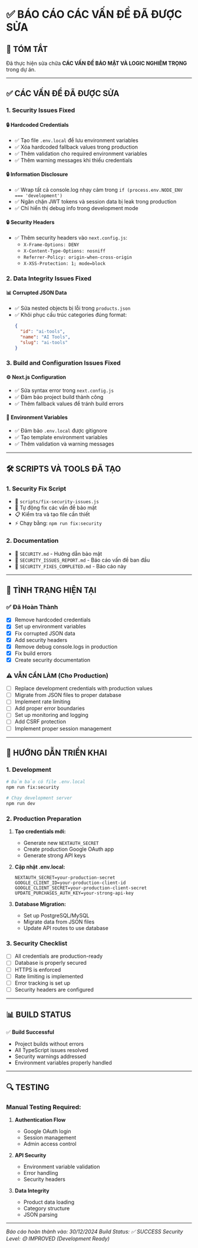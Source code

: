 # ✅ BÁO CÁO CÁC VẤN ĐỀ ĐÃ ĐƯỢC SỬA

## 📌 TÓM TẮT
Đã thực hiện sửa chữa **CÁC VẤN ĐỀ BẢO MẬT VÀ LOGIC NGHIÊM TRỌNG** trong dự án.

---

## ✅ CÁC VẤN ĐỀ ĐÃ ĐƯỢC SỬA

### 1. **Security Issues Fixed**

#### 🔒 **Hardcoded Credentials**
- ✅ Tạo file `.env.local` để lưu environment variables
- ✅ Xóa hardcoded fallback values trong production
- ✅ Thêm validation cho required environment variables
- ✅ Thêm warning messages khi thiếu credentials

#### 🔒 **Information Disclosure**
- ✅ Wrap tất cả console.log nhạy cảm trong `if (process.env.NODE_ENV === 'development')`
- ✅ Ngăn chặn JWT tokens và session data bị leak trong production
- ✅ Chỉ hiển thị debug info trong development mode

#### 🔒 **Security Headers**
- ✅ Thêm security headers vào `next.config.js`:
  - `X-Frame-Options: DENY`
  - `X-Content-Type-Options: nosniff`
  - `Referrer-Policy: origin-when-cross-origin`
  - `X-XSS-Protection: 1; mode=block`

### 2. **Data Integrity Issues Fixed**

#### 📊 **Corrupted JSON Data**
- ✅ Sửa nested objects bị lỗi trong `products.json`
- ✅ Khôi phục cấu trúc categories đúng format:
  ```json
  {
    "id": "ai-tools",
    "name": "AI Tools",
    "slug": "ai-tools"
  }
  ```

### 3. **Build and Configuration Issues Fixed**

#### ⚙️ **Next.js Configuration**
- ✅ Sửa syntax error trong `next.config.js`
- ✅ Đảm bảo project build thành công
- ✅ Thêm fallback values để tránh build errors

#### 📝 **Environment Variables**
- ✅ Đảm bảo `.env.local` được gitignore
- ✅ Tạo template environment variables
- ✅ Thêm validation và warning messages

---

## 🛠️ SCRIPTS VÀ TOOLS ĐÃ TẠO

### 1. **Security Fix Script**
- 📁 `scripts/fix-security-issues.js`
- 🎯 Tự động fix các vấn đề bảo mật
- 📋 Kiểm tra và tạo file cần thiết
- ⚡ Chạy bằng: `npm run fix:security`

### 2. **Documentation**
- 📄 `SECURITY.md` - Hướng dẫn bảo mật
- 📄 `SECURITY_ISSUES_REPORT.md` - Báo cáo vấn đề ban đầu
- 📄 `SECURITY_FIXES_COMPLETED.md` - Báo cáo này

---

## 🎯 TÌNH TRẠNG HIỆN TẠI

### ✅ **Đã Hoàn Thành**
- [x] Remove hardcoded credentials
- [x] Set up environment variables
- [x] Fix corrupted JSON data
- [x] Add security headers
- [x] Remove debug console.logs in production
- [x] Fix build errors
- [x] Create security documentation

### ⚠️ **VẪN CẦN LÀM (Cho Production)**
- [ ] Replace development credentials with production values
- [ ] Migrate from JSON files to proper database
- [ ] Implement rate limiting
- [ ] Add proper error boundaries
- [ ] Set up monitoring and logging
- [ ] Add CSRF protection
- [ ] Implement proper session management

---

## 🚀 HƯỚNG DẪN TRIỂN KHAI

### 1. **Development**
```bash
# Đảm bảo có file .env.local
npm run fix:security

# Chạy development server
npm run dev
```

### 2. **Production Preparation**
1. **Tạo credentials mới:**
   - Generate new `NEXTAUTH_SECRET`
   - Create production Google OAuth app
   - Generate strong API keys

2. **Cập nhật .env.local:**
   ```env
   NEXTAUTH_SECRET=your-production-secret
   GOOGLE_CLIENT_ID=your-production-client-id
   GOOGLE_CLIENT_SECRET=your-production-client-secret
   UPDATE_PURCHASES_AUTH_KEY=your-strong-api-key
   ```

3. **Database Migration:**
   - Set up PostgreSQL/MySQL
   - Migrate data from JSON files
   - Update API routes to use database

### 3. **Security Checklist**
- [ ] All credentials are production-ready
- [ ] Database is properly secured
- [ ] HTTPS is enforced
- [ ] Rate limiting is implemented
- [ ] Error tracking is set up
- [ ] Security headers are configured

---

## 📊 BUILD STATUS

✅ **Build Successful**
- Project builds without errors
- All TypeScript issues resolved
- Security warnings addressed
- Environment variables properly handled

---

## 🔍 TESTING

### Manual Testing Required:
1. **Authentication Flow**
   - Google OAuth login
   - Session management
   - Admin access control

2. **API Security**
   - Environment variable validation
   - Error handling
   - Security headers

3. **Data Integrity**
   - Product data loading
   - Category structure
   - JSON parsing

---

*Báo cáo hoàn thành vào: 30/12/2024*
*Build Status: ✅ SUCCESS*
*Security Level: 🟡 IMPROVED (Development Ready)* 